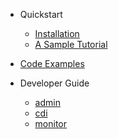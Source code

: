 <!-- TODO: Complete with your own sidebar structure and enable sidebar in index.html - or delete this file. -->
- Quickstart

    - [Installation](./myDocs/GettingStarted/index)
    - [A Sample Tutorial](./myDocs/SampleTutorial/index)

- [Code Examples]((./myDocs/CodeExamples/index))


- Developer Guide

    - [admin](./myDocs/DevDocs/admin/index)
    - [cdi](./myDocs/DevDocs/cdi/index)
    - [monitor](./myDocs/DevDocs/monitor/index)
